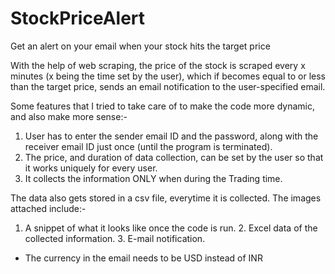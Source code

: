 # StockPriceAlert
Get an alert on your email when your stock hits the target price


With the help of web scraping, the price of the stock is scraped every x minutes (x being the time set by the user), which if becomes equal to or less than the target price, sends an email notification to the user-specified email.


Some features that I tried to take care of to make the code more dynamic, and also make more sense:-
  1. User has to enter the sender email ID and the password, along with the receiver email ID just once (until the      program is terminated).
  2. The price, and duration of data collection, can be set by the user so that it works uniquely for every user.
  3. It collects the information ONLY when during the Trading time.


The data also gets stored in a csv file, everytime it is collected.
The images attached include:-
  1. A snippet of what it looks like once the code is run.
	2. Excel data of the collected information.
	3. E-mail notification.
  
  
  - The currency in the email needs to be USD instead of INR
